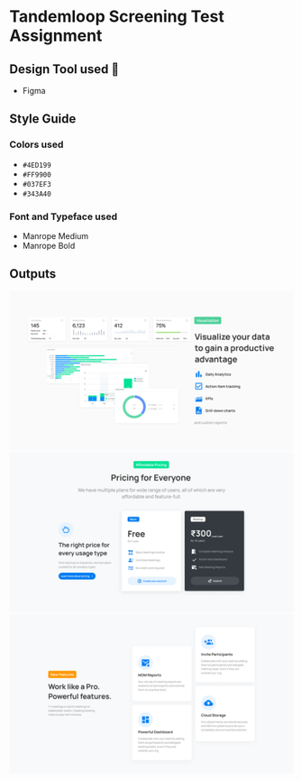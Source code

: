 # Tandemloop Screening Test Assignment

## Design Tool used 🔨

- Figma

## Style Guide

### Colors used

- `#4ED199`
- `#FF9900`
- `#037EF3`
- `#343A40`

### Font and Typeface used

- Manrope Medium
- Manrope Bold

## Outputs

![Screen 1](./Problem-1/output-files/screen-1.png)
![Screen 2](./Problem-1/output-files/screen-2.png)
![Screen 3](./Problem-1/output-files/screen-3.png)
